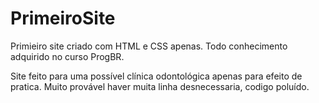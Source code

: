 # PrimeiroSite
Primieiro site criado com HTML e CSS apenas. Todo conhecimento adquirido no curso ProgBR.

Site feito para uma possível clínica odontológica apenas para efeito de pratica. Muito provável haver muita linha desnecessaria, codigo poluído.
